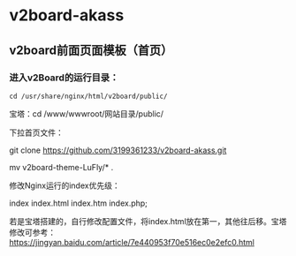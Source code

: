 # v2board-akass
## v2board前面页面模板（首页）

### 进入v2Board的运行目录：

``` 
cd /usr/share/nginx/html/v2board/public/
``` 

宝塔：cd /www/wwwroot/网站目录/public/

下拉首页文件：

git clone https://github.com/3199361233/v2board-akass.git

mv v2board-theme-LuFly/* .

修改Nginx运行的index优先级：

index index.html index.htm index.php;

若是宝塔搭建的，自行修改配置文件，将index.html放在第一，其他往后移。宝塔修改可参考：https://jingyan.baidu.com/article/7e440953f70e516ec0e2efc0.html
